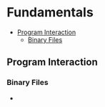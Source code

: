 # Fundamentals
- [Program Interaction](#program-interaction)
    - [Binary Files](#binary-files)

## Program Interaction

### Binary Files
- 